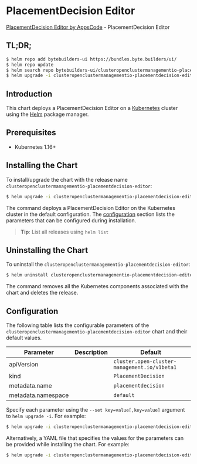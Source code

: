 # PlacementDecision Editor

[PlacementDecision Editor by AppsCode](https://byte.builders) - PlacementDecision Editor

## TL;DR;

```bash
$ helm repo add bytebuilders-ui https://bundles.byte.builders/ui/
$ helm repo update
$ helm search repo bytebuilders-ui/clusteropenclustermanagementio-placementdecision-editor --version=v0.4.18
$ helm upgrade -i clusteropenclustermanagementio-placementdecision-editor bytebuilders-ui/clusteropenclustermanagementio-placementdecision-editor -n default --create-namespace --version=v0.4.18
```

## Introduction

This chart deploys a PlacementDecision Editor on a [Kubernetes](http://kubernetes.io) cluster using the [Helm](https://helm.sh) package manager.

## Prerequisites

- Kubernetes 1.16+

## Installing the Chart

To install/upgrade the chart with the release name `clusteropenclustermanagementio-placementdecision-editor`:

```bash
$ helm upgrade -i clusteropenclustermanagementio-placementdecision-editor bytebuilders-ui/clusteropenclustermanagementio-placementdecision-editor -n default --create-namespace --version=v0.4.18
```

The command deploys a PlacementDecision Editor on the Kubernetes cluster in the default configuration. The [configuration](#configuration) section lists the parameters that can be configured during installation.

> **Tip**: List all releases using `helm list`

## Uninstalling the Chart

To uninstall the `clusteropenclustermanagementio-placementdecision-editor`:

```bash
$ helm uninstall clusteropenclustermanagementio-placementdecision-editor -n default
```

The command removes all the Kubernetes components associated with the chart and deletes the release.

## Configuration

The following table lists the configurable parameters of the `clusteropenclustermanagementio-placementdecision-editor` chart and their default values.

|     Parameter      | Description |                         Default                         |
|--------------------|-------------|---------------------------------------------------------|
| apiVersion         |             | <code>cluster.open-cluster-management.io/v1beta1</code> |
| kind               |             | <code>PlacementDecision</code>                          |
| metadata.name      |             | <code>placementdecision</code>                          |
| metadata.namespace |             | <code>default</code>                                    |


Specify each parameter using the `--set key=value[,key=value]` argument to `helm upgrade -i`. For example:

```bash
$ helm upgrade -i clusteropenclustermanagementio-placementdecision-editor bytebuilders-ui/clusteropenclustermanagementio-placementdecision-editor -n default --create-namespace --version=v0.4.18 --set apiVersion=cluster.open-cluster-management.io/v1beta1
```

Alternatively, a YAML file that specifies the values for the parameters can be provided while
installing the chart. For example:

```bash
$ helm upgrade -i clusteropenclustermanagementio-placementdecision-editor bytebuilders-ui/clusteropenclustermanagementio-placementdecision-editor -n default --create-namespace --version=v0.4.18 --values values.yaml
```
